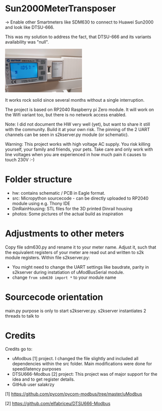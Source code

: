# Sun2000MeterTransposer

-> Enable other Smartmeters like SDM630 to connect to Huawei Sun2000 and look like DTSU-666.

This was my solution to address the fact, that DTSU-666 and its variants availability was "null".

<img src="https://github.com/xyphro/Sun2000MeterTransposer/raw/main/photos/Installed%20in%20meter%20cabinet.jpg" width="50%"/>

It works rock solid since several months without a single interruption.

The project is based on RP2040 Raspberry pi Zero module. It will work on the Wifi variant too, but there is no network access enabled.

Note: I did not document the HW very well (yet), but want to share it still with the community. Build it at your own risk. The pinning of the 2 UART channels can be seen in s2kserver.py module (or schematic).

Warning: This project works with high voltage AC supply. You risk killing yourself, your family and friends, your pets. Take care and only work with line voltages when you are experienced in how much pain it causes to touch 230V :-)

# Folder structure

- hw: contains schematic / PCB in Eagle format.
- src: Micropython sourcecode - can be directly uploaded to RP2040 module using e.g. Thony IDE
- DinRainHousing: STL files for the 3D printed Dinrail housing
- photos: Some pictures of the actual build as inspiration

# Adjustments to other meters

Copy file sdm630.py and rename it to your meter name. Adjust it, such that the equivalent registers of your meter are read out and written to s2k module registers.
Within file s2kserver.py:
- You might need to change the UART settings like baudrate, parity in s2kserver during instatiation of uModBusSerial module.
- change ```from sdm630 import *``` to your module name

# Sourcecode orientation

main.py purpose is only to start s2kserver.py.
s2kserver instantiates 2 threads to talk to 

# Credits

Credits go to:
- uModbus [1] project. I changed the file slightly and included all dependencies within the src folder. Main modifications were done for speed/latency purposes
- DTSU666-Modbus [2] project: This project was of major support for the idea and to get register details. 
- GitHub user salakrzy


[1] https://github.com/pycom/pycom-modbus/tree/master/uModbus

[2] https://github.com/elfabriceu/DTSU666-Modbus

